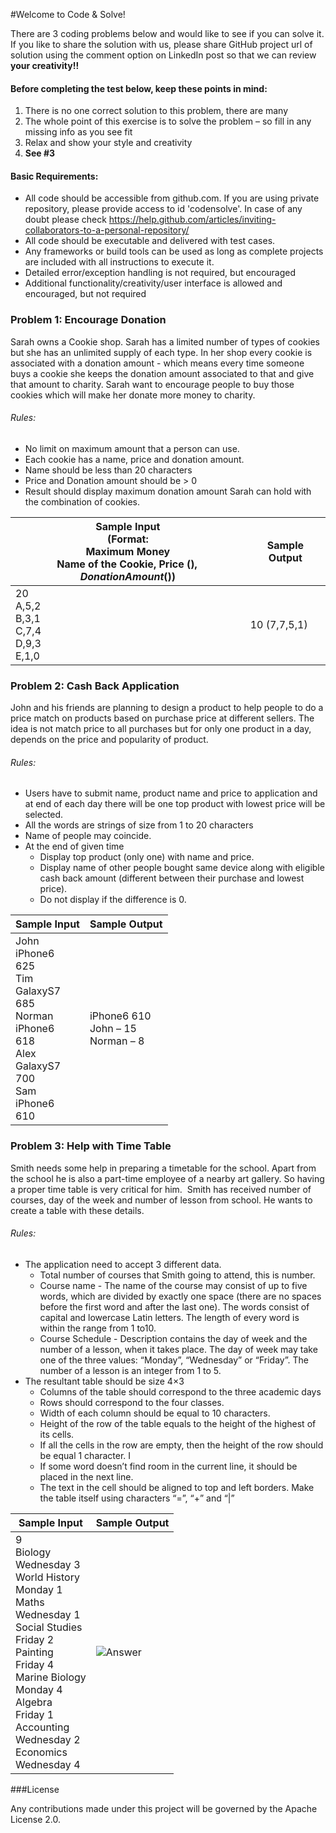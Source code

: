 #Welcome to Code & Solve!

There are 3 coding problems below and would like to see if you can solve it. If you like to share the solution with us, please share GitHub project url of solution using the comment option on LinkedIn post so that we can review **your creativity!!**

#### Before completing the test below, keep these points in mind:

1. There is no one correct solution to this problem, there are many
2. The whole point of this exercise is to solve the problem – so fill in any missing info as you see fit
3. Relax and show your style and creativity
4. **See #3**

#### Basic Requirements:

- All code should be accessible from github.com. If you are using private repository, please provide access to id 'codensolve'. In case of any doubt please check https://help.github.com/articles/inviting-collaborators-to-a-personal-repository/
- All code should be executable and delivered with test cases.
- Any frameworks or build tools can be used as long as complete projects are included with all instructions to execute it.
- Detailed error/exception handling is not required, but encouraged
- Additional functionality/creativity/user interface is allowed and encouraged, but not required

### Problem 1: Encourage Donation

Sarah owns a Cookie shop. Sarah has a limited number of types of cookies but she has an unlimited supply of each type. In her shop every cookie is associated with a donation amount - which means every time someone buys a cookie she keeps the donation amount associated to that and give that amount to charity. Sarah want to encourage people to buy those cookies which will make her donate more money to charity. 

###### Rules:

- No limit on maximum amount that a person can use.
- Each cookie has a name, price and donation amount. 
- Name should be less than 20 characters
- Price and Donation amount should be > 0
- Result should display maximum donation amount Sarah can hold with the combination of cookies.

|Sample Input <br/> (Format: <br/> Maximum Money <br/> Name of the Cookie, Price ($), Donation Amount ($))|Sample Output|
|------------|-------------|
|20 <br/> A,5,2 <br/> B,3,1 <br/> C,7,4 <br/> D,9,3 <br/> E,1,0|10 (7,7,5,1)|

### Problem 2: Cash Back Application

John and his friends are planning to design a product to help people to do a price match on products based on purchase price at different sellers. The idea is not match price to all purchases but for only one product in a day, depends on the price and popularity of product. 

###### Rules:

- Users have to submit name, product name and price to application and at end of each day there will be one top product with lowest price will be selected.
- All the words are strings of size from 1 to 20 characters
- Name of people may coincide.
- At the end of given time 
  - Display top product (only one) with name and price.
  - Display name of other people bought same device along with eligible cash back amount (different between their purchase and lowest price).
  - Do not display if the difference is 0.

|Sample Input|Sample Output|
|------------|-------------|
|John <br/> iPhone6 <br/> 625 <br/> Tim <br/> GalaxyS7 <br/> 685 <br/> Norman <br/> iPhone6 <br/> 618 <br/> Alex <br/> GalaxyS7 <br/> 700 <br/> Sam <br/> iPhone6 <br/> 610 <br/>|iPhone6 610 <br/> John – 15 <br/> Norman – 8 |

### Problem 3: Help with Time Table

Smith needs some help in preparing a timetable for the school. Apart from the school he is also a part-time employee of a nearby art gallery. So having a proper time table is very critical for him.  Smith has received number of courses, day of the week and number of lesson from school. He wants to create a table with these details.

###### Rules:

- The application need to accept 3 different data. 
  - Total number of courses that Smith going to attend, this is number.
  - Course name - The name of the course may consist of up to five words, which are divided by exactly one space (there are no spaces before the first word and after the last one). The words consist of capital and lowercase Latin letters. The length of every word is within the range from 1 to10.
  - Course Schedule - Description contains the day of week and the number of a lesson, when it takes place. The day of week may take one of the three values: “Monday”, “Wednesday” or “Friday”. The number of a lesson is an integer from 1 to 5. 
- The resultant table should be size 4×3
  - Columns of the table should correspond to the three academic days
  - Rows should correspond to the four classes. 
  - Width of each column should be equal to 10 characters. 
  - Height of the row of the table equals to the height of the highest of its cells. 
  - If all the cells in the row are empty, then the height of the row should be equal 1 character. I
  - If some word doesn’t find room in the current line, it should be placed in the next line. 
  - The text in the cell should be aligned to top and left borders. Make the table itself using characters “=”, “+” and “|”

|Sample Input|Sample Output|
|------------|-------------|
|9 </br> Biology <br/> Wednesday 3 <br/> World History <br/> Monday 1 <br/> Maths <br/> Wednesday 1 <br/> Social Studies <br/> Friday 2 <br/> Painting <br/> Friday 4 <br/> Marine Biology <br/> Monday 4 <br/> Algebra <br/> Friday 1 <br/> Accounting <br/> Wednesday 2 <br/> Economics <br/> Wednesday 4|![Answer](https://raw.githubusercontent.com/codensolve/solve-this/master/solution.png)|

###License

Any contributions made under this project will be governed by the Apache License 2.0.

